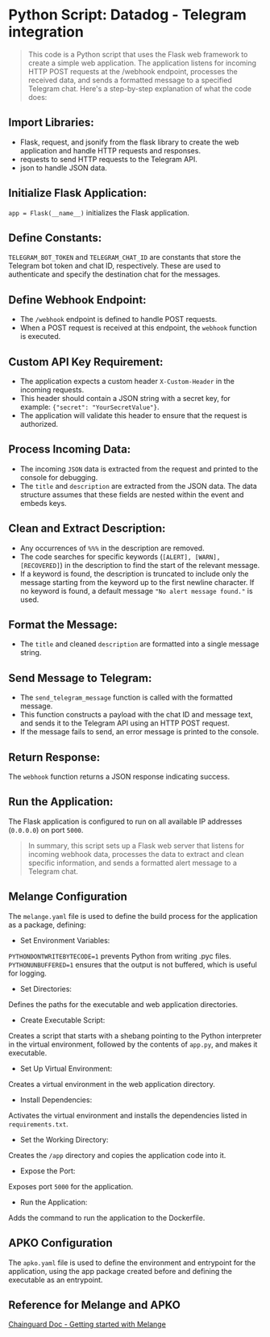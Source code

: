 # Python Script: Datadog - Telegram integration

>This code is a Python script that uses the Flask web framework to create a simple web application. The application listens for incoming HTTP POST requests at the /webhook endpoint, processes the received data, and sends a formatted message to a specified Telegram chat. Here's a step-by-step explanation of what the code does:

## Import Libraries:

* Flask, request, and jsonify from the flask library to create the web application and handle HTTP requests and responses.
* requests to send HTTP requests to the Telegram API.
* json to handle JSON data.
  
## Initialize Flask Application:

`app = Flask(__name__)` initializes the Flask application.

## Define Constants:

`TELEGRAM_BOT_TOKEN` and `TELEGRAM_CHAT_ID` are constants that store the Telegram bot token and chat ID, respectively. These are used to authenticate and specify the destination chat for the messages.

## Define Webhook Endpoint:

* The `/webhook` endpoint is defined to handle POST requests.
* When a POST request is received at this endpoint, the `webhook` function is executed.

## Custom API Key Requirement:

* The application expects a custom header `X-Custom-Header` in the incoming requests.
* This header should contain a JSON string with a secret key, for example: `{"secret": "YourSecretValue"}`.
* The application will validate this header to ensure that the request is authorized.

## Process Incoming Data:

* The incoming `JSON` data is extracted from the request and printed to the console for debugging.
* The `title` and `description` are extracted from the JSON data. The data structure assumes that these fields are nested within the event and embeds keys.


## Clean and Extract Description:

* Any occurrences of `%%%` in the description are removed.
* The code searches for specific keywords (`[ALERT], [WARN], [RECOVERED]`) in the description to find the start of the relevant message.
* If a keyword is found, the description is truncated to include only the message starting from the keyword up to the first newline character. If no keyword is found, a default message `"No alert message found."` is used.


## Format the Message:

* The `title` and cleaned `description` are formatted into a single message string.


## Send Message to Telegram:

* The `send_telegram_message` function is called with the formatted message.
* This function constructs a payload with the chat ID and message text, and sends it to the Telegram API using an HTTP POST request.
* If the message fails to send, an error message is printed to the console.


## Return Response:

The `webhook` function returns a JSON response indicating success.


## Run the Application:

The Flask application is configured to run on all available IP addresses (`0.0.0.0`) on port `5000`.

>In summary, this script sets up a Flask web server that listens for incoming webhook data, processes the data to extract and clean specific information, and sends a formatted alert message to a Telegram chat.

## Melange Configuration
The `melange.yaml` file is used to define the build process for the application as a package, defining:

* Set Environment Variables:

`PYTHONDONTWRITEBYTECODE=1` prevents Python from writing .pyc files.
`PYTHONUNBUFFERED=1` ensures that the output is not buffered, which is useful for logging.

* Set Directories:

Defines the paths for the executable and web application directories.

* Create Executable Script:

Creates a script that starts with a shebang pointing to the Python interpreter in the virtual environment, followed by the contents of `app.py`, and makes it executable.

* Set Up Virtual Environment:

Creates a virtual environment in the web application directory.

* Install Dependencies:

Activates the virtual environment and installs the dependencies listed in `requirements.txt`.

* Set the Working Directory:

Creates the `/app` directory and copies the application code into it.

* Expose the Port:

Exposes port `5000` for the application.

* Run the Application:

Adds the command to run the application to the Dockerfile.

## APKO Configuration

The `apko.yaml` file is used to define the environment and entrypoint for the application, using the app package created before and defining the executable as an entrypoint.

## Reference for Melange and APKO

[Chainguard Doc - Getting started with Melange](https://edu.chainguard.dev/open-source/build-tools/melange/getting-started-with-melange/)